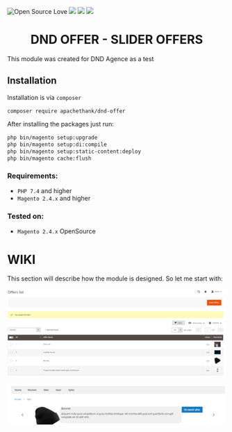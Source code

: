 ![Open Source Love](https://img.shields.io/badge/open-source-lightgrey?style=for-the-badge&logo=github)
![](https://img.shields.io/badge/Magento-2.3.x/2.4.x-orange?style=for-the-badge&logo=magento)
![](https://img.shields.io/badge/Maintained-yes-gren?style=for-the-badge&logo=magento)
![](https://img.shields.io/badge/PHP-7.4.x-blue?style=for-the-badge&logo=php)

<h1 style="text-align: center;">DND OFFER - SLIDER OFFERS</h1>

This module was created for DND Agence as a test

## Installation

Installation is via `composer`
```
composer require apachethank/dnd-offer
```

After installing the packages just run:
```
php bin/magento setup:upgrade
php bin/magento setup:di:compile
php bin/magento setup:static-content:deploy
php bin/magento cache:flush

```

### Requirements:
* `PHP 7.4` and higher
* `Magento 2.4.x` and higher

### Tested on:
* `Magento 2.4.x` OpenSource

# WIKI

This section will describe how the module is designed. So let me start with:

![Alt text](image-1.png)

![Alt text](image-2.png)
